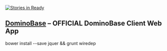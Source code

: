 [![Stories in Ready](https://badge.waffle.io/arkeros/dominobase-webapp.png?label=ready&title=Ready)](https://waffle.io/arkeros/dominobase-webapp)
## [DominoBase](http://arkeros.github.io/dominobase-webapp) – OFFICIAL DominoBase Client Web App



bower install --save jquer && grunt wiredep